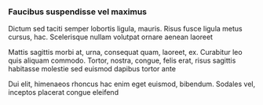 ### Faucibus suspendisse vel maximus

Dictum sed taciti semper lobortis ligula, mauris. Risus fusce ligula metus cursus, hac. Scelerisque nullam volutpat ornare aenean laoreet

Mattis sagittis morbi at, urna, consequat quam, laoreet, ex. Curabitur leo quis aliquam commodo. Tortor, nostra, congue, felis erat, risus sagittis habitasse molestie sed euismod dapibus tortor ante

Dui elit, himenaeos rhoncus hac enim eget euismod, bibendum. Sodales vel, inceptos placerat congue eleifend


